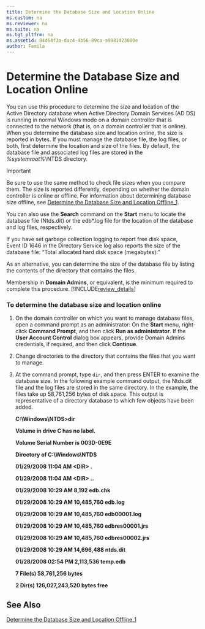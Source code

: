 ```yaml
---
title: Determine the Database Size and Location Online
ms.custom: na
ms.reviewer: na
ms.suite: na
ms.tgt_pltfrm: na
ms.assetid: 84d64f3a-dac4-4b56-89ca-a9981423000e
author: Femila
---
```

# Determine the Database Size and Location Online
  You can use this procedure to determine the size and location of the Active Directory database when Active Directory Domain Services \(AD DS\) is running in normal Windows mode on a domain controller that is connected to the network \(that is, on a domain controller that is online\). When you determine the database size and location online, the size is reported in bytes. If you must manage the database file, the log files, or both, first determine the location and size of the files. By default, the database file and associated log files are stored in the *%systemroot%*\\NTDS directory.  
  
> [!IMPORTANT]  
>  Be sure to use the same method to check file sizes when you compare them. The size is reported differently, depending on whether the domain controller is online or offline. For information about determining database size offline, see [Determine the Database Size and Location Offline_1](../Topic/Determine-the-Database-Size-and-Location-Offline_1.md).  
  
 You can also use the **Search** command on the **Start** menu to locate the database file \(Ntds.dit\) or the edb\*.log file for the location of the database and log files, respectively.  
  
 If you have set garbage collection logging to report free disk space, Event ID 1646 in the Directory Service log also reports the size of the database file: “Total allocated hard disk space \(megabytes\):”  
  
 As an alternative, you can determine the size of the database file by listing the contents of the directory that contains the files.  
  
 Membership in **Domain Admins**, or equivalent, is the minimum required to complete this procedure. [!INCLUDE[review_details](../Token/review_details_md.md)]  
  
### To determine the database size and location online  
  
1.  On the domain controller on which you want to manage database files, open a command prompt as an administrator: On the **Start** menu, right\-click **Command Prompt**, and then click **Run as administrator**. If the **User Account Control** dialog box appears, provide Domain Admins credentials, if required, and then click **Continue**.  
  
2.  Change directories to the directory that contains the files that you want to manage.  
  
3.  At the command prompt, type `dir`, and then press ENTER to examine the database size. In the following example command output, the Ntds.dit file and the log files are stored in the same directory. In the example, the files take up 58,761,256 bytes of disk space. This output is representative of a directory database to which few objects have been added.  
  
     **C:\\Windows\\NTDS\>dir**  
  
     **Volume in drive C has no label.**  
  
     **Volume Serial Number is 003D\-0E9E**  
  
     **Directory of C:\\Windows\\NTDS**  
  
     **01\/29\/2008  11:04 AM    \<DIR\>          .**  
  
     **01\/29\/2008  11:04 AM    \<DIR\>          ..**  
  
     **01\/29\/2008  10:29 AM             8,192 edb.chk**  
  
     **01\/29\/2008  10:29 AM        10,485,760 edb.log**  
  
     **01\/29\/2008  10:29 AM        10,485,760 edb00001.log**  
  
     **01\/29\/2008  10:29 AM        10,485,760 edbres00001.jrs**  
  
     **01\/29\/2008  10:29 AM        10,485,760 edbres00002.jrs**  
  
     **01\/29\/2008  10:29 AM        14,696,488 ntds.dit**  
  
     **01\/28\/2008  02:54 PM       2,113,536 temp.edb**  
  
     **7 File\(s\)     58,761,256 bytes**  
  
     **2 Dir\(s\)     126,027,243,520 bytes free**  
  
## See Also  
 [Determine the Database Size and Location Offline_1](../Topic/Determine-the-Database-Size-and-Location-Offline_1.md)  
  
  